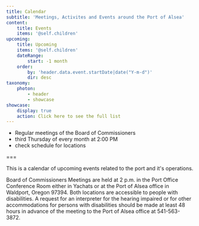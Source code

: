 ```yaml
---
title: Calendar
subtitle: 'Meetings, Activites and Events around the Port of Alsea'
content:
    title: Events
    items: '@self.children'
upcoming:
    title: Upcoming
    items: '@self.children'
    dateRange:
        start: -1 month
    order:
        by: 'header.data.event.startDate|date("Y-m-d")'
        dir: desc
taxonomy:
    photon:
        - header
        - showcase
showcase:
    display: true
    action: Click here to see the full list
---
```


- Regular meetings of the Board of Commissioners 
- third Thursday of every month at 2:00 PM
- check schedule for locations

===

This is a calendar of upcoming events related to the port and it's operations.

Board of Commissioners Meetings are  held at 2 p.m. in the Port Office Conference Room
either in Yachats or at the Port of Alsea office in Waldport, Oregon 97394.
Both locations are accessible to people with disabilities. A request for an interpreter for the hearing impaired or for other accommodations for persons with disabilities should be made at least 48 hours in advance of the meeting to the Port of Alsea office at 541-563-3872.

